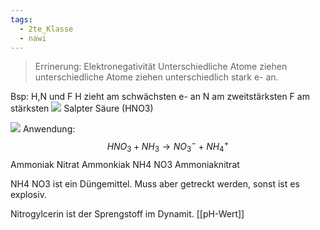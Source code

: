 ```yaml
---
tags:
  - 2te_Klasse
  - nawi
---
```

> Errinerung: Elektronegativität 
> Unterschiedliche Atome ziehen unterschiedliche Atome ziehen unterschiedlich stark e- an.

Bsp: H,N und F 
H zieht am schwächsten e- an
N am zweitstärksten 
F am stärksten
![](Säuren%20und%20Basen%2002-05-2024-39.excalidraw.svg)
Salpter Säure (HNO3)

![](Säuren%20und%20Basen%2023-05-2024-34.excalidraw.svg)
Anwendung: $$HNO_{3}+NH_{3}→NO_{3}^{-}+NH_{4}^{+}$$
                          Ammoniak Nitrat Ammonkiak
NH4 NO3 Ammoniaknitrat

NH4 NO3 ist ein Düngemittel. Muss aber  getreckt werden, sonst ist es explosiv.

Nitrogylcerin ist der Sprengstoff im Dynamit.
[[pH-Wert]]